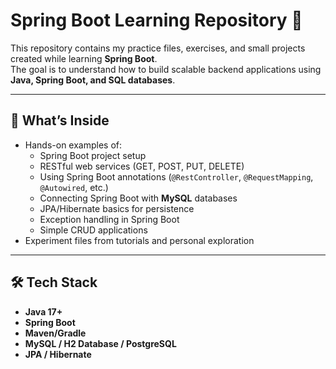 # Spring Boot Learning Repository 🚀

This repository contains my practice files, exercises, and small projects created while learning **Spring Boot**.  
The goal is to understand how to build scalable backend applications using **Java, Spring Boot, and SQL databases**.

---

## 📌 What’s Inside
- Hands-on examples of:
  - Spring Boot project setup
  - RESTful web services (GET, POST, PUT, DELETE)
  - Using Spring Boot annotations (`@RestController`, `@RequestMapping`, `@Autowired`, etc.)
  - Connecting Spring Boot with **MySQL** databases
  - JPA/Hibernate basics for persistence
  - Exception handling in Spring Boot
  - Simple CRUD applications
- Experiment files from tutorials and personal exploration

---

## 🛠️ Tech Stack
- **Java 17+**
- **Spring Boot**
- **Maven/Gradle**
- **MySQL / H2 Database / PostgreSQL**
- **JPA / Hibernate**

